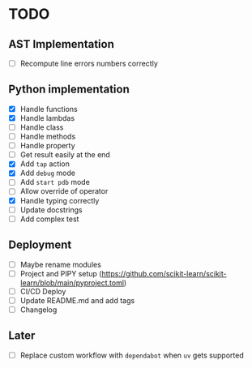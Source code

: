 # TODO

## AST Implementation

- [ ] Recompute line errors numbers correctly

## Python implementation

- [x] Handle functions
- [x] Handle lambdas
- [ ] Handle class
- [ ] Handle methods
- [ ] Handle property
- [ ] Get result easily at the end
- [x] Add `tap` action
- [x] Add `debug` mode
- [ ] Add `start pdb` mode
- [ ] Allow override of operator
- [x] Handle typing correctly
- [ ] Update docstrings
- [ ] Add complex test

## Deployment

- [ ] Maybe rename modules
- [ ] Project and PIPY setup (<https://github.com/scikit-learn/scikit-learn/blob/main/pyproject.toml>)
- [ ] CI/CD Deploy
- [ ] Update README.md and add tags
- [ ] Changelog

## Later

- [ ] Replace custom workflow with `dependabot` when `uv` gets supported
